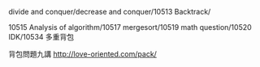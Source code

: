 divide and conquer/decrease and conquer/10513 Backtrack/

10515 Analysis of algorithm/10517 mergesort/10519 math question/10520 IDK/10534 多重背包

背包問題九講 http://love-oriented.com/pack/
